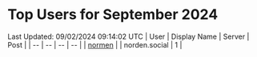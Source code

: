 # Top Users for September 2024
Last Updated: 09/02/2024 09:14:02 UTC
| User | Display Name | Server | Post |
| -- | -- | -- | -- |
| [normen](https://norden.social/@normen) |  | norden.social | 1 |
